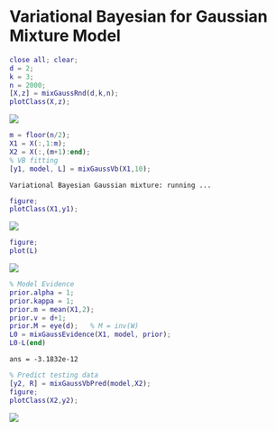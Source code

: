 # Variational Bayesian for Gaussian Mixture Model
```matlab
close all; clear;
d = 2;
k = 3;
n = 2000;
[X,z] = mixGaussRnd(d,k,n);
plotClass(X,z);
```

![](mixGaussVb_demo_images/)

```matlab
m = floor(n/2);
X1 = X(:,1:m);
X2 = X(:,(m+1):end);
% VB fitting
[y1, model, L] = mixGaussVb(X1,10);
```
```
Variational Bayesian Gaussian mixture: running ... 
```
```matlab
figure;
plotClass(X1,y1);
```

![](mixGaussVb_demo_images/)

```matlab
figure;
plot(L)
```

![](mixGaussVb_demo_images/)

```matlab
% Model Evidence
prior.alpha = 1;
prior.kappa = 1;
prior.m = mean(X1,2);
prior.v = d+1;
prior.M = eye(d);   % M = inv(W)
L0 = mixGaussEvidence(X1, model, prior);
L0-L(end)
```
```
ans = -3.1832e-12
```
```matlab
% Predict testing data
[y2, R] = mixGaussVbPred(model,X2);
figure;
plotClass(X2,y2);
```

![](mixGaussVb_demo_images/)


